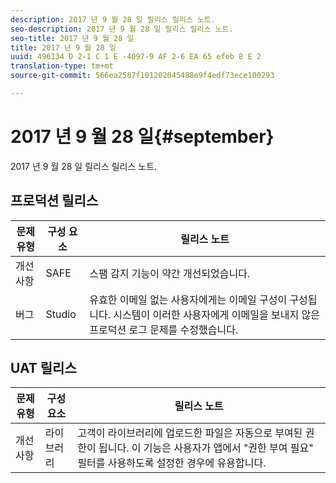 ```yaml
---
description: 2017 년 9 월 28 일 릴리스 릴리스 노트.
seo-description: 2017 년 9 월 28 일 릴리스 릴리스 노트.
seo-title: 2017 년 9 월 28 일
title: 2017 년 9 월 28 일
uuid: 496134 D 2-1 C 1 E -4097-9 AF 2-6 EA 65 efeb 8 E 2
translation-type: tm+mt
source-git-commit: 566ea2587f101202045488e9f4edf73ece100293

---
```



# 2017 년 9 월 28 일{#september}

2017 년 9 월 28 일 릴리스 릴리스 노트.

## 프로덕션 릴리스

| **문제 유형** | **구성 요소** | **릴리스 노트** |
|---|---|---|
| 개선 사항 | SAFE | 스팸 감지 기능이 약간 개선되었습니다. |
| 버그 | Studio | 유효한 이메일 없는 사용자에게는 이메일 구성이 구성됩니다. 시스템이 이러한 사용자에게 이메일을 보내지 않은 프로덕션 로그 문제를 수정했습니다. |

## UAT 릴리스

| **문제 유형** | **구성 요소** | **릴리스 노트** |
|---|---|---|
| 개선 사항 | 라이브러리 | 고객이 라이브러리에 업로드한 파일은 자동으로 부여된 권한이 됩니다. 이 기능은 사용자가 앱에서 "권한 부여 필요" 필터를 사용하도록 설정한 경우에 유용합니다. |

